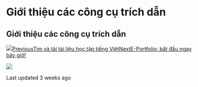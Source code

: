# Giới thiệu các công cụ trích dẫn

## Giới thiệu các công cụ trích dẫn

![](https://gblobscdn.gitbook.com/assets%2F-MTg5Ifuh2GvLtU2rtxW%2F-MTgB4sSBV0QK9Gvg5RF%2F-MTgBO6E5oJA6PPs7aVQ%2Fimage.png?alt=media&token=f7e70fbe-3768-48bb-8123-43260043ddac)[PreviousTìm và tải tài liệu học tập tiếng Việt](tim-va-tai-tai-lieu-hoc-tap-tieng-viet.md)[NextE-Portfolio: bắt đầu ngay bây giờ!](e-portfolio-bat-dau-ngay-bay-gio.md)

![](https://avatars.githubusercontent.com/u/61386728?v=4)

Last updated 3 weeks ago

